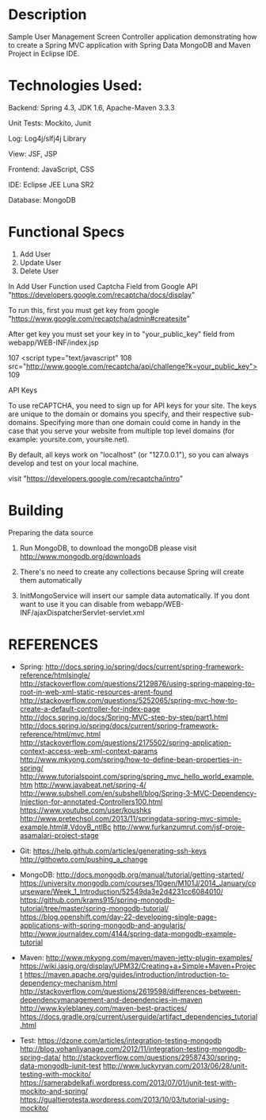 Description
===========
Sample User Management Screen Controller application demonstrating how to create a Spring MVC application with Spring Data MongoDB and Maven Project in Eclipse IDE.

Technologies Used:
========
Backend: 
Spring 4.3, JDK 1.6, Apache-Maven 3.3.3

Unit Tests: 
Mockito, Junit 

Log:
Log4j/slfj4j Library

View: 
JSF, JSP

Frontend:
JavaScript, CSS

IDE:
Eclipse JEE Luna SR2

Database:
MongoDB

Functional Specs
========
1. Add User
2. Update User
3. Delete User

In Add User Function used Captcha Field from Google API "https://developers.google.com/recaptcha/docs/display"

To run this, first you must get key from google "https://www.google.com/recaptcha/admin#createsite"

After get key you must set your key in to "your_public_key" field from webapp/WEB-INF/index.jsp

107      <script type="text/javascript"
108            src="http://www.google.com/recaptcha/api/challenge?k=your_public_key">
109      </script>

API Keys

To use reCAPTCHA, you need to sign up for API keys for your site. The keys are unique to the domain or domains you specify, and their respective sub-domains. Specifying more than one domain could come in handy in the case that you serve your website from multiple top level domains (for example: yoursite.com, yoursite.net).

By default, all keys work on "localhost" (or "127.0.0.1"), so you can always develop and test on your local machine.

visit "https://developers.google.com/recaptcha/intro"

Building
========

Preparing the data source

1. Run MongoDB, to download the mongoDB please visit http://www.mongodb.org/downloads

2. There's no need to create any collections because Spring will create them automatically

3. InitMongoService will insert our sample data automatically. If you dont want to use it you can disable from webapp/WEB-INF/ajaxDispatcherServlet-servlet.xml

REFERENCES
==========

- Spring:
http://docs.spring.io/spring/docs/current/spring-framework-reference/htmlsingle/
http://stackoverflow.com/questions/2129876/using-spring-mapping-to-root-in-web-xml-static-resources-arent-found
http://stackoverflow.com/questions/5252065/spring-mvc-how-to-create-a-default-controller-for-index-page
http://docs.spring.io/docs/Spring-MVC-step-by-step/part1.html
http://docs.spring.io/spring/docs/current/spring-framework-reference/html/mvc.html
http://stackoverflow.com/questions/2175502/spring-application-context-access-web-xml-context-params
http://www.mkyong.com/spring/how-to-define-bean-properties-in-spring/
http://www.tutorialspoint.com/spring/spring_mvc_hello_world_example.htm
http://www.javabeat.net/spring-4/
http://www.subshell.com/en/subshell/blog/Spring-3-MVC-Dependency-Injection-for-annotated-Controllers100.html
https://www.youtube.com/user/koushks
http://www.pretechsol.com/2013/11/springdata-spring-mvc-simple-example.html#.VdoyB_ntlBc
http://www.furkanzumrut.com/jsf-proje-asamalari-project-stage

- Git:
https://help.github.com/articles/generating-ssh-keys
http://githowto.com/pushing_a_change

- MongoDB:
http://docs.mongodb.org/manual/tutorial/getting-started/
https://university.mongodb.com/courses/10gen/M101J/2014_January/courseware/Week_1_Introduction/52549da3e2d4231cc6084010/
https://github.com/krams915/spring-mongodb-tutorial/tree/master/spring-mongodb-tutorial/
https://blog.openshift.com/day-22-developing-single-page-applications-with-spring-mongodb-and-angularjs/
http://www.journaldev.com/4144/spring-data-mongodb-example-tutorial

- Maven:
http://www.mkyong.com/maven/maven-jetty-plugin-examples/
https://wiki.jasig.org/display/UPM32/Creating+a+Simple+Maven+Project
https://maven.apache.org/guides/introduction/introduction-to-dependency-mechanism.html
http://stackoverflow.com/questions/2619598/differences-between-dependencymanagement-and-dependencies-in-maven
http://www.kyleblaney.com/maven-best-practices/
https://docs.gradle.org/current/userguide/artifact_dependencies_tutorial.html

- Test:
https://dzone.com/articles/integration-testing-mongodb
http://blog.yohanliyanage.com/2012/11/integration-testing-mongodb-spring-data/
http://stackoverflow.com/questions/29587430/spring-data-mongodb-junit-test
http://www.luckyryan.com/2013/06/28/unit-testing-with-mockito/
https://samerabdelkafi.wordpress.com/2013/07/01/junit-test-with-mockito-and-spring/
https://gualtierotesta.wordpress.com/2013/10/03/tutorial-using-mockito/
